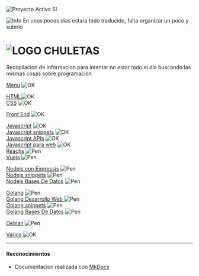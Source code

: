 ![Proyecto Activo SI](https://img.shields.io/badge/Proyecto%20Activo%3F-Si-green.svg)  

![Info](https://img.shields.io/badge/07%20may%202019-blue.svg) En unos pocos dias estara todo traducido, falta organizar un poco y subirlo

# ![LOGO](https://github.com/jolav/chuletas/blob/master/docs/_img/chuletas128.png?raw=true)  **CHULETAS**

Recopilacion de informacion para intentar no estar todo el dia buscando las mismas cosas sobre programacion

[Menu](https://jolav.me/chuletas/) ![OK](https://img.shields.io/badge/OK-green.svg)  

[HTML](https://jolav.me/chuletas/html)![OK](https://img.shields.io/badge/OK-green.svg)  
[CSS](https://jolav.me/chuletas/css) ![OK](https://img.shields.io/badge/OK-green.svg)  

[Front End](https://jolav.me/chuletas/frontend/) ![OK](https://img.shields.io/badge/OK-green.svg) 

[Javascript](https://jolav.me/chuletas/javascript) ![OK](https://img.shields.io/badge/OK-green.svg)  
[Javascript snippets](https://jolav.me/chuletas/javascript-snippets/) ![OK](https://img.shields.io/badge/OK-green.svg)  
[Javascript APIs](https://jolav.me/chuletas/javascript-apis/) ![OK](https://img.shields.io/badge/OK-green.svg)  
[Javascript para web](https://jolav.me/chuletas/javascript-para-web/) ![OK](https://img.shields.io/badge/OK-green.svg)  
[Reactjs](https://jolav.me/chuletas/reactjs/) ![Pen](https://img.shields.io/badge/Pendiente%20de%20traducir-red.svg)  
[Vuejs](https://jolav.me/chuletas/vuejs/) ![Pen](https://img.shields.io/badge/Pendiente%20de%20traducir-red.svg)  
 

[Nodejs con Expressjs](https://jolav.me/chuletas/nodejs-expressjs/) ![Pen](https://img.shields.io/badge/Pendiente%20de%20traducir-red.svg)    
[Nodejs snippets](https://jolav.me/chuletas/nodejs-snippets/) ![Pen](https://img.shields.io/badge/Pendiente%20de%20traducir-red.svg)    
[Nodejs Bases De Datos](https://jolav.me/chuletas/nodejs-bases-de-datos/) ![Pen](https://img.shields.io/badge/Pendiente%20de%20traducir-red.svg)     

[Golang](https://jolav.me/chuletas/golang/) ![Pen](https://img.shields.io/badge/Pendiente%20de%20traducir-red.svg)  
[Golang Desarrollo Web ](https://jolav.me/chuletas/golang-desarrollo-web/) ![Pen](https://img.shields.io/badge/Pendiente%20de%20traducir-red.svg)    
[Golang snippets](https://jolav.me/chuletas/golang-snippets/) ![Pen](https://img.shields.io/badge/Pendiente%20de%20traducir-red.svg)    
[Golang Bases De Datos](https://jolav.me/chuletas/golang-bases-de-datos/) ![Pen](https://img.shields.io/badge/Pendiente%20de%20traducir-red.svg)

[Debian](https://jolav.me/chuletas/debian/) ![Pen](https://img.shields.io/badge/Pendiente%20de%20traducir-red.svg)  

[Varios](https://jolav.me/chuletas/varios/) ![OK](https://img.shields.io/badge/OK-green.svg)


<hr>

#### Reconocimientos

* Documentacion realizada con [MkDocs](http://www.mkdocs.org/)











